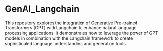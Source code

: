 # GenAI_Langchain
This repository explores the integration of Generative Pre-trained Transformers (GPT) with Langchain to enhance natural language processing applications. It demonstrates how to leverage the power of GPT models in combination with the Langchain framework to create sophisticated language understanding and generation tools.
